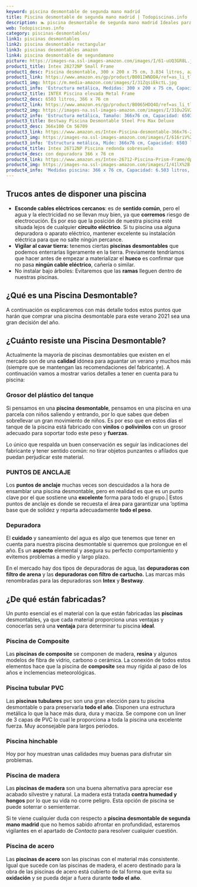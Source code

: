```yaml
---
keyword: piscina desmontable de segunda mano madrid
title: Piscina desmontable de segunda mano madrid | Todopiscinas.info
description: 🏊 piscina desmontable de segunda mano madrid Ideales para este verano 2021. Aquí puedes comprar piscina desmontable de segunda mano madrid y comparar con otras similares. No dejes escapar piscina desmontable de segunda mano madrid a un precio realmente tentador.
web: Todopiscinas.info
category: piscinas-desmontables/
link1: piscinas desmontables
link2: piscina desmontable rectangular
link3: piscinas desmontables amazon
link4: piscina desmontable de segundamano
picture: https://images-na.ssl-images-amazon.com/images/I/61-uUQ3GR8L.jpg
product1_title: Intex 28272NP Small Frame
product1_desc: Piscina desmontable, 300 x 200 x 75 cm, 3.834 litros, azul
product1_link: https://www.amazon.es/gp/product/B001IWNDDA/ref=as_li_tl?ie=UTF8&camp=3638&creative=24630&creativeASIN=B001IWNDDA&linkCode=as2&tag=todopiscinas0e-21&linkId=25b9d647487c889cb6ef56ed63f50ca1
product1_img: https://m.media-amazon.com/images/I/31ZqsiEkctL.jpg
product1_info: 'Estructura metálica, Medidas: 300 x 200 x 75 cm, Capacidad: 3.834 litros, Para 6 personas (+ 6 años), Fácil montaje, Forma rectangular'
product2_title: INTEX Piscina elevada Metal Frame
product2_desc: 6503 litros, 366 x 76 cm
product2_link: https://www.amazon.es/gp/product/B0065HDQ4O/ref=as_li_tl?ie=UTF8&camp=3638&creative=24630&creativeASIN=B0065HDQ4O&linkCode=as2&tag=todopiscinas0e-21&linkId=ed2430e3ba564d3527ee103df33ed7b3
product2_img: https://images-na.ssl-images-amazon.com/images/I/31Ou2GV2SAL.jpg
product2_info: 'Estructura metálica, Tamaño: 366x76 cm, Capacidad: 6503 litros, Forma circular, De 4 a 7 personas (+6 años)'
product3_title: Bestway Piscina Desmontable Steel Pro Max Deluxe
product3_desc: 366x100 Cm 56709
product3_link: https://www.amazon.es/Intex-Piscina-desmontable-366x76-28210NP/dp/B0065HDQ4O?__mk_es_ES=%C3%85M%C3%85%C5%BD%C3%95%C3%91&crid=25UQGV9HG2INI&dchild=1&keywords=piscinas+desmontables&qid=1615854176&sprefix=piscinas+dem%2Caps%2C201&sr=8-5&linkCode=ll1&tag=todopiscinas0e-21&linkId=34f200977c6cbaab1f3f4d9ac0e64755&language=es_ES&ref_=as_li_ss_tl
product3_img: https://images-na.ssl-images-amazon.com/images/I/616riV%2BiY3L.jpg
product3_info: 'Estructura metálica, Mide: 366x76 cm, Capacidad: 6503 litros, De 4 a 7 personas mayores de 6 años, Forma circular, Tecnología Super-Tough'
product4_title: Intex 26712NP Piscina redonda sobresuelo
product4_desc: con depuradora 366 x 76 cm
product4_link: https://www.amazon.es/Intex-26712-Piscina-Prism-Frame/dp/B07FB823GL?__mk_es_ES=%C3%85M%C3%85%C5%BD%C3%95%C3%91&dchild=1&keywords=piscinas+desmontables+con+depuradora&qid=1615936418&sr=8-5&linkCode=ll1&tag=todopiscinas0e-21&linkId=d98699de7830cd471766fa1daa36de34&language=es_ES&ref_=as_li_ss_tl
product4_img: https://images-na.ssl-images-amazon.com/images/I/41lX%2B-YpibL.jpg
product4_info: 'Medidas piscina: 366 x 76 cm, Capacidad: 6.503 litros, Incluye depuradora de cartucha A, Lona resistente triple capa'
---
```




## Trucos antes de disponer una piscina



*   **Esconde cables eléctricos cercanos**: es de **sentido común**, pero el agua y la electricidad no se llevan muy bien, ya que **corremos** riesgo de electrocución. Es por eso que la posición de nuestra piscina esté situada lejos de cualquier **circuito eléctrico**. Si tu piscina usa alguna depuradora o aparato eléctrico, mantener excelente su instalación eléctrica para que no salte ningún percance.
*   **Vigilar al cavar tierra:** tenemos ciertas **piscinas desmontables** que podemos enterrarlas ligeramente en la tierra. Previamente tendríamos que hacer antes de empezar a materializar el **hueco** es confirmar que no pasa **ningún cable eléctrico**, cañería o similar.
*   No instalar bajo árboles: Evitaremos que las **ramas** lleguen dentro de nuestras piscinas.

<external-banner></external-banner>


<stats-list :link1=link1 :link2=link2 :link3=link3 :link4=link4 :category=category></stats-list>
## ¿Qué es una Piscina Desmontable?



A continuación os explicaremos con más detalle todos estos puntos que harán que comprar una piscina desmontable para este verano 2021 sea una gran decisión del año.


## ¿Cuánto resiste una Piscina Desmontable?

Actualmente la mayoría de piscinas desmontables que existen en el mercado son de una **calidad** idónea para aguantar un verano y muchos más (siempre que se mantengan las recomendaciones del fabricante). A continuación vamos a mostrar varios detalles a tener en cuenta para tu piscina:


### Grosor del plástico del tanque

Si pensamos en una **piscina desmontable**, pensamos en una piscina en una parcela con niños saliendo y entrando, por lo que sabes que deben sobrellevar un gran movimiento de niños. Es por eso que en estos días el tanque de la piscina está fabricado con **vinilos** o **polivinilos** con un grosor adecuado para soportar todo este peso y **fuerzas**.

Lo único que respalda un	 buen conservación es seguir las indicaciones del fabricante y tener sentido común: no tirar objetos punzantes o afilados que puedan perjudicar este material.


### PUNTOS DE ANCLAJE

Los **puntos de anclaje** muchas veces son descuidados a la hora de ensamblar una piscina desmontable, pero en realidad es que es un punto clave por el que sostiene una **excelente** forma para todo el grupo.| Estos puntos de anclaje es donde se recuesta el área para garantizar una ’optima base que de solidez y reparta adecuadamente **todo el peso**.


### Depuradora

El **cuidado** y saneamiento del agua es algo que tenemos que tener en cuenta para nuestra piscina desmontable si queremos que prolongue en el año. Es un **aspecto** elemental y asegura su perfecto comportamiento y evitemos problemas a medio y largo plazo.

En el mercado hay dos tipos de depuradoras de agua, las **depuradoras con filtro de arena** y  las **depuradoras** **con filtro de cartucho.** Las marcas más renombradas para las depuradoras son **Intex** y **Bestway**.

<brand-panel :title=product1_title :desc=product1_desc :img=product1_img :link=product1_link></brand-panel>


## ¿De qué  están fabricadas?

Un punto esencial es el material con la que están fabricadas las **piscinas** desmontables, ya que cada material proporciona unas ventajas y conocerlas  será una **ventaja** para determinar tu piscina **ideal**.


### Piscina de Composite

Las **piscinas de composite** se componen de madera, **resina** y algunos modelos de fibra de vidrio, carbono o cerámica. La conexión de todos estos elementos hace que la piscina de **composite** sea muy rígida al paso de los años e inclemencias meteorológicas.


### Piscina tubular PVC

Las **piscinas tubulares** pvc son una gran elección para tu piscina desmontable o para preservarla **todo el año**. Disponen una estructura metálica lo que la hace más dura, dura y maciza. Se compone con un liner de 3 capas de PVC lo cual le proporciona a toda la piscina una excelente fuerza. Muy aconsejable para largos periodos.


### Piscina hinchable

 Hoy por hoy muestran unas calidades muy buenas para disfrutar sin problemas.


### Piscina de madera

Las **piscinas de madera** son una buena alternativa para apreciar ese acabado silvestre y natural. La madera está tratada **contra humedad y hongos** por lo que su vida no corre peligro. Esta opción de piscina se puede soterrar o semienterrar.

Si te viene cualquier duda con respecto a **piscina desmontable de segunda mano madrid** que no hemos sabido afrontar en profundidad, estaremos vigilantes en el apartado de _Contacto_ para resolver cualquier cuestión.


### Piscina de acero

Las **piscinas de acero** son las piscinas con el material más consistente. Igual que sucede con las piscinas de madera, el acero destinado para la obra de las piscinas de acero está cubierto de tal forma que evita su **oxidación** y se pueda dejar a fuera durante **todo el año**.